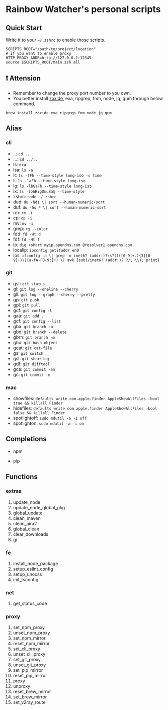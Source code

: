 # Rainbow Watcher's personal scripts

## Quick Start 

Write it to your `~/.zshrc` to enable those scripts.

```shell
SCRIPTS_ROOT="/path/to/project/location"
# if you want to enable proxy
HTTP_PROXY_ADDR=http://127.0.0.1:12345
source $SCRIPTS_ROOT/main.zsh all
```

## :exclamation: Attension

- Remember to change the proxy port number to you own.
- You better install [zoxide](https://github.com/ajeetdsouza/zoxide), exa, ripgrep, fnm, node, jq, gum through below command.

```shell
brew install zoxide exa ripgrep fnm node jq gum
```

## Alias

### cli

- ..: `cd ..`
- ...: `cd ../..`
- ls: `exa`
- lsa: `ls -a`
- lt: `ls -lFh --time-style long-iso -s time`
- ll: `ls -laFh --time-style long-iso`
- lg: `ls -lbGaFh --time-style long-iso`
- lx: `ls -lbhHigUmuSa@ --time-style`
- zshrc: `code ~/.zshrc`
- dud: `du -hd1 \| sort --human-numeric-sort`
- duf: `du -hs * \| sort --human-numeric-sort`
- rm: `rm -i`
- cp: `cp -i`
- mv: `mv -i`
- grep: `rg --color`
- fdd: `fd -Ht d`
- fdf: `fd -Ht f`
- ip: `dig +short myip.opendns.com @resolver1.opendns.com`
- localip: `ipconfig getifaddr en0`
- ips: `ifconfig -a \| grep -o inet6? (addr:)?\s?((([0-9]+.){3}[0-9]+)\|[a-fA-F0-9:]+) \| awk {sub(/inet6? (addr:)? ?/, \\); print}`

### git

- gst: `git status`
- gl: `git log --oneline --cherry`
- gll: `git log --graph --cherry --pretty`
- gp: `git push`
- gpl: `git pull`
- gcf: `git config -l`
- gaa: `git add .`
- gcf: `git config --list`
- gba: `git branch -a`
- gbd: `git branch --delete`
- gbrn: `git branch -m`
- gho: `git hash-object`
- gcat: `git cat-file`
- gs: `git switch`
- gsl: `git shortlog`
- gdf: `git difftool`
- gca: `git commit -am`
- gc: `git commit -m`

### mac

- showfiles: `defaults write com.apple.finder AppleShowAllFiles -bool true && killall Finder`
- hidefiles: `defaults write com.apple.finder AppleShowAllFiles -bool false && killall Finder`
- spotlightoff: `sudo mdutil -a -i off`
- spotlighton: `sudo mdutil -a -i on`

## Completions

- npm

- pip

## Functions

### extras

1. update_node
2. update_node_global_pkg
3. global_update
4. clean_maven
5. clean_aira2
6. global_clean
7. clear_downloads
8. gi

### fe

1. install_node_package
2. setup_eslint_config
3. setup_unocss
4. init_tsconfig

### net

1. get_status_code

### proxy

1. set_npm_proxy
2. unset_npm_proxy
3. set_npm_mirror
4. reset_npm_mirror
5. set_cli_proxy
6. unset_cli_proxy
7. set_git_proxy
8. unset_git_proxy
9. set_pip_mirror
10. reset_pip_mirror
11. proxy
12. unproxy
13. reset_brew_mirror
14. set_brew_mirror
15. set_v2ray_route

